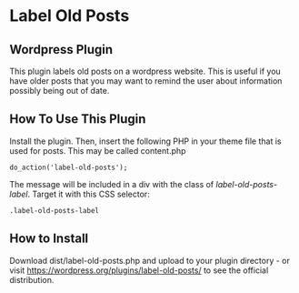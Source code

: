 # Label Old Posts
## Wordpress Plugin

This plugin labels old posts on a wordpress website.  This is useful if you have older posts that you may want to remind the user about information possibly being out of date.

## How To Use This Plugin

Install the plugin.  Then, insert the following PHP in your theme file that is used for posts. This may be called content.php

~~~~
do_action('label-old-posts');
~~~~

The message will be included in a div with the class of *label-old-posts-label*. Target it with this CSS selector:

~~~~
.label-old-posts-label
~~~~

## How to Install

Download dist/label-old-posts.php and upload to your plugin directory - or visit <https://wordpress.org/plugins/label-old-posts/> to see the official distribution.